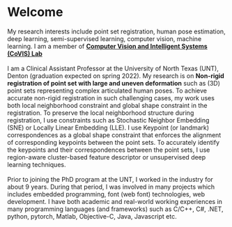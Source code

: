 # Welcome

<p>
    My research interests include point set registration, human pose estimation, deep learning, semi-supervised learning, computer vision, machine learning. I am a member of <b><a href="http://covis.cse.unt.edu/">Computer Vision and Intelligent Systems (CoVIS) Lab</a></b>
    <br /><br /> 
    I am a Clinical Assistant Professor at the University of North Texas (UNT), Denton (graduation expected on spring 2022). My research is on <b>Non-rigid registration of point set with large and uneven deformation</b> such as (3D) point sets representing complex articulated human poses. To achieve accurate non-rigid registration in such challenging cases, my work uses both local neighborhood constraint and global shape constraint in the registration. To preserve the local neighborhood structure during registration, I use constraints such as Stochastic Neighbor Embedding (SNE) or Locally Linear Embedding (LLE). I use Keypoint (or landmark) correspondences as a global shape constraint that enforces the alignment of corresponding keypoints between the point sets. To accurately identify the keypoints and their correspondences between the point sets, I use region-aware cluster-based feature descriptor or unsupervised deep learning techniques.
    <br /><br />
    Prior to joining the PhD program at the UNT, I worked in the industry for about 9 years. During that period, I was involved in many projects which includes embedded programming, font (web font) technologies, web development. I have both academic and real-world working experiences in many programming languages (and frameworks) such as C/C++, C#, .NET, python, pytorch, Matlab, Objective-C, Java, Javascript etc.
</p>
